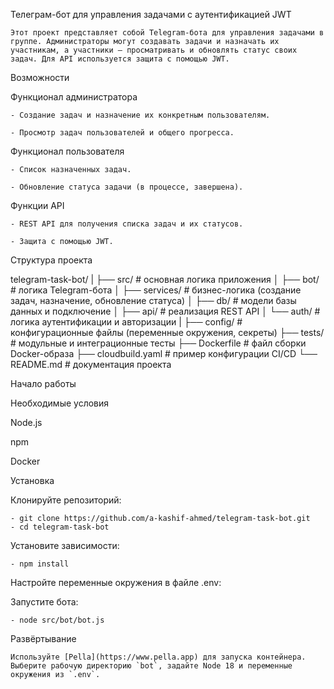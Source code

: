 <!-- Назначение файла: описание Telegram-бота и инструкции по запуску. -->
Телеграм-бот для управления задачами с аутентификацией JWT

    Этот проект представляет собой Telegram-бота для управления задачами в группе. Администраторы могут создавать задачи и назначать их участникам, а участники — просматривать и обновлять статус своих задач. Для API используется защита с помощью JWT.

Возможности

Функционал администратора

    - Создание задач и назначение их конкретным пользователям.

    - Просмотр задач пользователей и общего прогресса.

Функционал пользователя

    - Список назначенных задач.

    - Обновление статуса задачи (в процессе, завершена).

Функции API

    - REST API для получения списка задач и их статусов.

    - Защита с помощью JWT.

Структура проекта

telegram-task-bot/
|
├── src/                # основная логика приложения
│   ├── bot/            # логика Telegram-бота
│   ├── services/       # бизнес-логика (создание задач, назначение, обновление статуса)
│   ├── db/             # модели базы данных и подключение
│   ├── api/            # реализация REST API
│   └── auth/           # логика аутентификации и авторизации
|
├── config/             # конфигурационные файлы (переменные окружения, секреты)
├── tests/              # модульные и интеграционные тесты
├── Dockerfile          # файл сборки Docker-образа
├── cloudbuild.yaml     # пример конфигурации CI/CD
└── README.md           # документация проекта

Начало работы

Необходимые условия

Node.js

npm

Docker


Установка

Клонируйте репозиторий:

    - git clone https://github.com/a-kashif-ahmed/telegram-task-bot.git
    - cd telegram-task-bot

Установите зависимости:

    - npm install

Настройте переменные окружения в файле .env:



Запустите бота:

    - node src/bot/bot.js

Развёртывание

    Используйте [Pella](https://www.pella.app) для запуска контейнера. Выберите рабочую директорию `bot`, задайте Node 18 и переменные окружения из `.env`.

